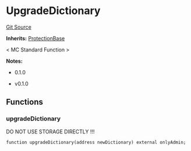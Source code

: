 # UpgradeDictionary
[Git Source](https://github.com/metacontract/mc/blob/93e4f2d4a013f48ae1db91ed21bff3eb8a27ce1d/src/std/functions/protected/UpgradeDictionary.sol)

**Inherits:**
[ProtectionBase](../protection/ProtectionBase.sol/abstract.ProtectionBase.md)

< MC Standard Function >

**Notes:**
- 0.1.0

- v0.1.0


## Functions
### upgradeDictionary

DO NOT USE STORAGE DIRECTLY !!!


```solidity
function upgradeDictionary(address newDictionary) external onlyAdmin;
```

